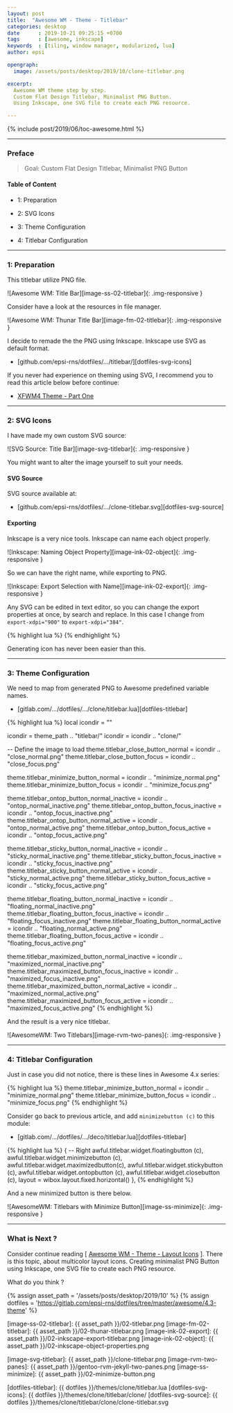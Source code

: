 ```yaml
---
layout: post
title:  "Awesome WM - Theme - Titlebar"
categories: desktop
date      : 2019-10-21 09:25:15 +0700
tags      : [awesome, inkscape]
keywords  : [tiling, window manager, modularized, lua]
author: epsi

opengraph:
  image: /assets/posts/desktop/2019/10/clone-titlebar.png

excerpt:
  Awesome WM theme step by step.
  Custom Flat Design Titlebar, Minimalist PNG Button.
  Using Inkscape, one SVG file to create each PNG resource.

---
```


{% include post/2019/06/toc-awesome.html %}

-- -- --

### Preface

> Goal: Custom Flat Design Titlebar, Minimalist PNG Button

#### Table of Content

* 1: Preparation

* 2: SVG Icons

* 3: Theme Configuration

* 4: Titlebar Configuration

-- -- --

### 1: Preparation

This titlebar utilize PNG file.

![Awesome WM: Title Bar][image-ss-02-titlebar]{: .img-responsive }

Consider have a look at the resources in file manager.

![Awesome WM: Thunar Title Bar][image-fm-02-titlebar]{: .img-responsive }

I decide to remade the the PNG using Inkscape.
Inkscape use SVG as default format.

* [github.com/epsi-rns/dotfiles/.../titlebar/][dotfiles-svg-icons]

If you never had experience on theming using SVG,
I recommend you to read this article below before continue:

* [XFWM4 Theme - Part One][local-xfwm4-theme]

-- -- --

### 2: SVG Icons

I have made my own custom SVG source:

![SVG Source: Title Bar][image-svg-titlebar]{: .img-responsive }

You might want to alter the image yourself to suit your needs.

#### SVG Source

SVG source available at:

* [github.com/epsi-rns/dotfiles/.../clone-titlebar.svg][dotfiles-svg-source]

#### Exporting

Inkscape is a very nice tools. Inkscape can name each object properly.

![Inkscape: Naming Object Property][image-ink-02-object]{: .img-responsive }

So we can have the right name, while exporting to PNG.

![Inkscape: Export Selection with Name][image-ink-02-export]{: .img-responsive }

Any SVG can be edited in text editor,
so you can change the export properties at once,
by search and replace.
In this case I change from `export-xdpi="900"` to `export-xdpi="384"`.

{% highlight lua %}
    <rect
       y="2"
       x="82"
       height="16"
       width="16"
       id="close_normal"
       style="opacity:1;fill:#fafafa;fill-opacity:1;stroke:none;stroke-width:0.99999994;stroke-opacity:1"
       inkscape:label="#rect1194"
       inkscape:export-xdpi="384"
       inkscape:export-ydpi="384" />
{% endhighlight %}

Generating icon has never been easier than this.

-- -- --

### 3: Theme Configuration

We need to map from generated PNG to Awesome predefined variable names.

*	[gitlab.com/.../dotfiles/.../clone/titlebar.lua][dotfiles-titlebar]

{% highlight lua %}
local icondir = ""

icondir = theme_path .. "titlebar/"
icondir = icondir .. "clone/"

-- Define the image to load
theme.titlebar_close_button_normal              = icondir .. "close_normal.png"
theme.titlebar_close_button_focus               = icondir .. "close_focus.png"

theme.titlebar_minimize_button_normal           = icondir .. "minimize_normal.png"
theme.titlebar_minimize_button_focus            = icondir .. "minimize_focus.png"

theme.titlebar_ontop_button_normal_inactive     = icondir .. "ontop_normal_inactive.png"
theme.titlebar_ontop_button_focus_inactive      = icondir .. "ontop_focus_inactive.png"
theme.titlebar_ontop_button_normal_active       = icondir .. "ontop_normal_active.png"
theme.titlebar_ontop_button_focus_active        = icondir .. "ontop_focus_active.png"

theme.titlebar_sticky_button_normal_inactive    = icondir .. "sticky_normal_inactive.png"
theme.titlebar_sticky_button_focus_inactive     = icondir .. "sticky_focus_inactive.png"
theme.titlebar_sticky_button_normal_active      = icondir .. "sticky_normal_active.png"
theme.titlebar_sticky_button_focus_active       = icondir .. "sticky_focus_active.png"

theme.titlebar_floating_button_normal_inactive  = icondir .. "floating_normal_inactive.png"
theme.titlebar_floating_button_focus_inactive   = icondir .. "floating_focus_inactive.png"
theme.titlebar_floating_button_normal_active    = icondir .. "floating_normal_active.png"
theme.titlebar_floating_button_focus_active     = icondir .. "floating_focus_active.png"

theme.titlebar_maximized_button_normal_inactive = icondir .. "maximized_normal_inactive.png"
theme.titlebar_maximized_button_focus_inactive  = icondir .. "maximized_focus_inactive.png"
theme.titlebar_maximized_button_normal_active   = icondir .. "maximized_normal_active.png"
theme.titlebar_maximized_button_focus_active    = icondir .. "maximized_focus_active.png"
{% endhighlight %}

And the result is a very nice titlebar.

![AwesomeWM: Two Titlebars][image-rvm-two-panes]{: .img-responsive }

-- -- --

### 4: Titlebar Configuration

Just in case you did not notice,
there is these lines in Awesome 4.x series:

{% highlight lua %}
theme.titlebar_minimize_button_normal           = icondir .. "minimize_normal.png"
theme.titlebar_minimize_button_focus            = icondir .. "minimize_focus.png"
{% endhighlight %}

Consider go back to previous article,
and add `minimizebutton (c)` to this module:

*	[gitlab.com/.../dotfiles/.../deco/titlebar.lua][dotfiles-titlebar]

{% highlight lua %}
        { -- Right
            awful.titlebar.widget.floatingbutton (c),
            awful.titlebar.widget.minimizebutton (c),
            awful.titlebar.widget.maximizedbutton(c),
            awful.titlebar.widget.stickybutton   (c),
            awful.titlebar.widget.ontopbutton    (c),
            awful.titlebar.widget.closebutton    (c),
            layout = wibox.layout.fixed.horizontal()
        },
{% endhighlight %}

And a new minimized button is there below.

![AwesomeWM: Titlebars with Minimize Button][image-ss-minimize]{: .img-responsive }

-- -- --

### What is Next ?

Consider continue reading [ [Awesome WM - Theme - Layout Icons][local-whats-next] ].
There is this topic, about multicolor layout icons.
Creating minimalist PNG Button using Inkscape,
one SVG file to create each PNG resource.

What do you think ?

[//]: <> ( -- -- -- links below -- -- -- )

{% assign asset_path = '/assets/posts/desktop/2019/10' %}
{% assign dotfiles = 'https://gitlab.com/epsi-rns/dotfiles/tree/master/awesome/4.3-theme' %}

[local-whats-next]: /desktop/2019/10/22/awesome-theme-layout.html

[local-xfwm4-theme]:    /desktop/2018/03/21/xfwm4-theme.html

[image-ss-02-titlebar]: {{ asset_path }}/02-titlebar.png
[image-fm-02-titlebar]: {{ asset_path }}/02-thunar-titlebar.png
[image-ink-02-export]:  {{ asset_path }}/02-inkscape-export-titlebar.png
[image-ink-02-object]:  {{ asset_path }}/02-inkscape-object-properties.png

[image-svg-titlebar]:   {{ asset_path }}/clone-titlebar.png
[image-rvm-two-panes]:  {{ asset_path }}/gentoo-rvm-jekyll-two-panes.png
[image-ss-minimize]:    {{ asset_path }}/02-minimize-button.png

[dotfiles-titlebar]:    {{ dotfiles }}/themes/clone/titlebar.lua
[dotfiles-svg-icons]:   {{ dotfiles }}/themes/clone/titlebar/clone/
[dotfiles-svg-source]:  {{ dotfiles }}/themes/clone/titlebar/clone/clone-titlebar.svg
